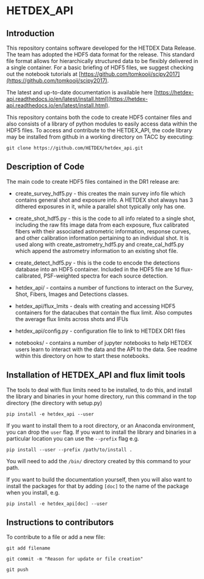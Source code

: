 # HETDEX_API

## Introduction 

This repository contains software developed for the HETDEX Data Release. The team has adopted the HDF5 data format for the release. This standard file format allows for hierarchically structured data to be flexibly delivered in a single container. For a basic briefing of HDF5 files, we suggest checking out the notebook tutorials at [https://github.com/tomkooij/scipy2017](https://github.com/tomkooij/scipy2017).  

The latest and up-to-date documentation is available here [https://hetdex-api.readthedocs.io/en/latest/install.html](https://hetdex-api.readthedocs.io/en/latest/install.html).

This repository contains both the code to create HDF5 container files and also consists of a library of python modules to easily access data within the HDF5 files. To access and contribute to the HETDEX_API, the code library may be installed from github in a working directory on TACC by executing:

```
git clone https://github.com/HETDEX/hetdex_api.git
```

## Description of Code

The main code to create HDF5 files contained in the DR1 release are:

* create_survey_hdf5.py - this creates the main survey info file which contains general shot and exposure info. A HETDEX shot always has 3 dithered exposures in it, while a parallel shot typically only has one.

* create_shot_hdf5.py - this is the code to all info related to a single shot, including the raw fits image data from each exposure, flux calibrated fibers with their associated astrometric information, response curves, and other calibration information pertaining to an individual shot. It is used along with create_astrometry_hdf5.py and create_cal_hdf5.py which append the astrometry information to an existing shot file.

* create_detect_hdf5.py - this is the code to encode the detections database into an HDF5 container. Included in the HDF5 file are 1d flux-calibrated, PSF-weighted spectra for each source detection.

* hetdex_api/ - contains a number of functions to interact on the Survey, Shot, Fibers, Images and Detections classes. 

* hetdex_api/flux_lmits - deals with creating and accessing HDF5 containers for the datacubes that contain the flux limit. Also computes
the average flux limits across shots and IFUs

* hetdex_api/config.py - configuration file to link to HETDEX DR1 files

* notebooks/ - contains a number of jupyter notebooks to help HETDEX users learn to interact with the data and the API to the data. See readme within this directory on how to start these notebooks.

## Installation of HETDEX_API and flux limit tools

The tools to deal with flux limits need to be installed, to do this, and install the library and binaries in your
home directory, run this command in the top directory (the directory with setup.py)

```
pip install -e hetdex_api --user

```

If you want to install them to a root directory, or an Anaconda environment, you can drop the ``user`` flag. If you want to install the library and binaries in a particular location you can use the ``--prefix`` flag e.g.

```
pip install --user --prefix /path/to/install .
```

You will need to add the ``/bin/`` directory created by this command to your path.

If you want to build the documentation yourself, then you will also want to install the packages
for that by adding ``[doc]`` to the name of the package when you install, e.g.

```
pip install -e hetdex_api[doc] --user
``` 

## Instructions to contributors

To contribute to a file or add a new file:

```
git add filename

git commit -m "Reason for update or file creation"

git push
```

